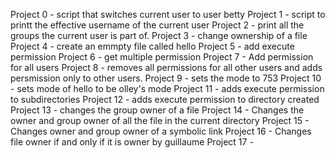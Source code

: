 Project 0 - script that switches current user to user betty
Project 1 - script to printt the effective username of the current user
Project 2 - print all the groups the current user is part of.
Project 3 - change ownership of a file
Project 4 - create an emmpty file called hello
Project 5 - add execute permission
Project 6 - get multiple permission
Project 7 - Add permission for all users
Project 8 - removes all permissions for all other users and adds persmission only to other users.
Project 9 - sets the mode to 753
Project 10 - sets mode of hello to be olley's mode
Project 11 - adds execute permission to subdirectories
Project 12 - adds execute permission to directory created
Project 13 - changes the group owner of a file
Project 14 - Changes the owner and group owner of all the file in the current directory
Project 15 - Changes owner and group owner of a symbolic link
Project 16 - Changes file owner if and only if it is owner by guillaume
Project 17 - 